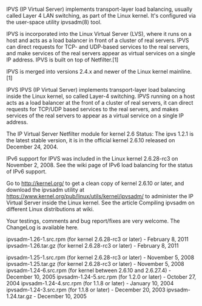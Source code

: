 # **[](https://en.wikipedia.org/wiki/IP_Virtual_Server)**

IPVS (IP Virtual Server) implements transport-layer load balancing, usually called Layer 4 LAN switching, as part of the Linux kernel. It's configured via the user-space utility ipvsadm(8) tool.

IPVS is incorporated into the Linux Virtual Server (LVS), where it runs on a host and acts as a load balancer in front of a cluster of real servers. IPVS can direct requests for TCP- and UDP-based services to the real servers, and make services of the real servers appear as virtual services on a single IP address. IPVS is built on top of Netfilter.[1]

IPVS is merged into versions 2.4.x and newer of the Linux kernel mainline.[1]

IPVS
IPVS (IP Virtual Server) implements transport-layer load balancing inside the Linux kernel, so called Layer-4 switching. IPVS running on a host acts as a load balancer at the front of a cluster of real servers, it can direct requests for TCP/UDP based services to the real servers, and makes services of the real servers to appear as a virtual service on a single IP address.

The IP Virtual Server Netfilter module for kernel 2.6
Status: The ipvs 1.2.1 is the latest stable version, it is in the official kernel 2.6.10 released on December 24, 2004.

IPv6 support for IPVS was included in the Linux kernel 2.6.28-rc3 on November 2, 2008. See the wiki page of IPv6 load balancing for the status of IPv6 support.

Go to <http://kernel.org/> to get a clean copy of kernel 2.6.10 or later, and download the ipvsadm utility at <https://www.kernel.org/pub/linux/utils/kernel/ipvsadm/> to administer the IP Virtual Server inside the Linux kernel. See the article Compiling ipvsadm on different Linux distributions at wiki.

Your testings, comments and bug report/fixes are very welcome. The ChangeLog is available here.

ipvsadm-1.26-1.src.rpm (for kernel 2.6.28-rc3 or later) - February 8, 2011
ipvsadm-1.26.tar.gz (for kernel 2.6.28-rc3 or later) - February 8, 2011

ipvsadm-1.25-1.src.rpm (for kernel 2.6.28-rc3 or later) - November 5, 2008
ipvsadm-1.25.tar.gz (for kernel 2.6.28-rc3 or later) - November 5, 2008
ipvsadm-1.24-6.src.rpm (for kernel between 2.6.10 and 2.6.27.4) - December 10, 2005
ipvsadm-1.24-5.src.rpm (for 1.2.0 or later) - October 27, 2004
ipvsadm-1.24-4.src.rpm (for 1.1.8 or later) - January 10, 2004
ipvsadm-1.24-3.src.rpm (for 1.1.8 or later) - December 20, 2003
ipvsadm-1.24.tar.gz - December 10, 2005
